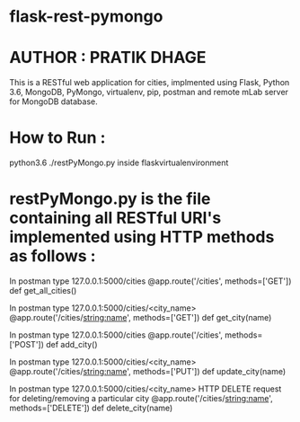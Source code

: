 # flask-rest-pymongo
# AUTHOR : PRATIK DHAGE

This is a RESTful web application for cities, implmented using
Flask, Python 3.6, MongoDB, PyMongo, virtualenv, pip, postman and remote mLab server for MongoDB database.

# How to Run :
python3.6 ./restPyMongo.py inside flaskvirtualenvironment


# restPyMongo.py is the file containing all RESTful URI's implemented using HTTP methods as follows :

In postman type 127.0.0.1:5000/cities
@app.route('/cities', methods=['GET'])
def get_all_cities()

In postman type 127.0.0.1:5000/cities/<city_name>
@app.route('/cities/<string:name>', methods=['GET'])
def get_city(name)

In postman type 127.0.0.1:5000/cities
@app.route('/cities', methods=['POST'])
def add_city()


In postman type 127.0.0.1:5000/cities/<city_name>
@app.route('/cities/<string:name>', methods=['PUT'])
def update_city(name)


In postman type 127.0.0.1:5000/cities/<city_name>
HTTP DELETE request for deleting/removing a particular city
@app.route('/cities/<string:name>', methods=['DELETE'])
def delete_city(name)